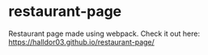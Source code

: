 # restaurant-page
Restaurant page made using webpack. Check it out here: https://halldor03.github.io/restaurant-page/
